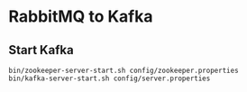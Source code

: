 # RabbitMQ to Kafka

## Start Kafka

```
bin/zookeeper-server-start.sh config/zookeeper.properties
bin/kafka-server-start.sh config/server.properties
```
